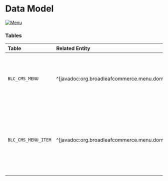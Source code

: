 # Data Model

[![Menu](MenuERD.png)](\_img/MenuERD.png)

### Tables


| Table                            | Related Entity                                                                                 | Description                                                                                         |
| :------------------------------- | :--------------------------------------------------------------------------------------------- | :-------------------------------------------------------------------------------------------------- |
| `BLC_CMS_MENU`                   | ^[javadoc:org.broadleafcommerce.menu.domain.Menu]                                              | Represents a menu, typically to drive the display of navigation on a website.                       |
| `BLC_CMS_MENU_ITEM`              | ^[javadoc:org.broadleafcommerce.menu.domain.MenuItem]                                          | Represents a menu item. Can be of different types: Link, Category, Page, Submenu, Product, Custom...|
